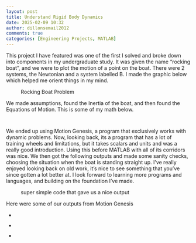 ```yaml
---
layout: post
title: Understand Rigid Body Dynamics
date: 2025-02-09 10:32
author: dillonsemail2012
comments: true
categories: [Engineering Projects, MATLAB]
---
```

<!-- wp:paragraph -->
<p>This project I have featured was one of the first I solved and broke down into components in my undergraduate study. It was given the name “rocking boat”, and we were to plot the motion of a point on the boat. There were 2 systems, the Newtonian and a system labelled B. I made the graphic below which helped me orient things in my mind.</p>
<!-- /wp:paragraph -->

<!-- wp:image {"id":255} -->
<figure class="wp-block-image"><img src="https://dillonsmith57.wordpress.com/wp-content/uploads/2025/02/agv_vufxsmy9zf4cg3upyztepx50xiuktkrfx3spbp6ipnjlkzlnypdj59g7u0fnukvd9anvjflpfzszswebubxon-cuh0rwwwkfiu1nmduoz-m9d23diais5lmhapnsuvozqr5txkpm7d6vtjbab16gvm69f106hb3fs2048.png" alt="" class="wp-image-255" /><figcaption class="wp-element-caption">Rocking Boat Problem</figcaption></figure>
<!-- /wp:image -->

<!-- wp:paragraph -->
<p>We made assumptions, found the Inertia of the boat, and then found the Equations of Motion. This is some of my math below.</p>
<!-- /wp:paragraph -->

<!-- wp:image {"id":257} -->
<figure class="wp-block-image"><img src="https://dillonsmith57.wordpress.com/wp-content/uploads/2025/02/agv_vucgix_gvvcot3ovagx8bnqgrjuhwufyigzqj9ke3wnyxkz0cgrw0_orbf_efgj1ffqo4m0ndpcxghhb-ypcyhh5vrhq8ydi5b7lm5fly-rkicfjvbm2ueq59ub9ihhzz46quzbdphj7dz_7pde6pjsssyl0lrvgs2048.png" alt="" class="wp-image-257" /></figure>
<!-- /wp:image -->

<!-- wp:image {"id":256} -->
<figure class="wp-block-image"><img src="https://dillonsmith57.wordpress.com/wp-content/uploads/2025/02/agv_vud6x7ls-cfo2rbqiq7xic2zqtlfgxwv3did_p3w4_v9nkmbk7zvxomcs7jafs1vpilg8ma9ipakd1sahsbaajhxhcn0rp4irioy7vv_l8bzrck72afqkd5dxwbzvp-lnopmlmyujwbxmfmn28eoqrstmygw3d0_s2048.png" alt="" class="wp-image-256" /></figure>
<!-- /wp:image -->

<!-- wp:paragraph -->
<p>We ended up using Motion Genesis, a program that exclusively works with dynamic problems. Now, looking back, its a program that has a lot of training wheels and limitations, but it takes scalars and units and was a really good introduction. Using this before MATLAB with all of its corridors was nice. We then got the following outputs and made some sanity checks, choosing the situation when the boat is standing straight up. I’ve really enjoyed looking back on old work, it’s nice to see something that you’ve since gotten a lot better at. I look forward to learning more programs and languages, and building on the foundation I’ve made.</p>
<!-- /wp:paragraph -->

<!-- wp:image {"id":258} -->
<figure class="wp-block-image"><img src="https://dillonsmith57.wordpress.com/wp-content/uploads/2025/02/agv_vucmipwymw4pecztttv9wcopw9vhvfptijvvvidsnxd-sr4nxyueixwwhhopyri6dftlq5nz8e7nvxmeqiah9-w8tyxubx5kumdbwtdug4tklnvkal0xrdzkjfutx7zd8icuugd2qv4fyhxzh6mtlxlohwne65is2048.png" alt="" class="wp-image-258" /><figcaption class="wp-element-caption">super simple code that gave us a nice output</figcaption></figure>
<!-- /wp:image -->

<!-- wp:paragraph -->
<p>Here were some of our outputs from Motion Genesis</p>
<!-- /wp:paragraph -->

<!-- wp:jetpack/slideshow {"ids":[253,252,251],"sizeSlug":"large"} -->
<div class="wp-block-jetpack-slideshow aligncenter" data-effect="slide"><div class="wp-block-jetpack-slideshow_container swiper-container"><ul class="wp-block-jetpack-slideshow_swiper-wrapper swiper-wrapper"><li class="wp-block-jetpack-slideshow_slide swiper-slide"><figure><img alt="" class="wp-block-jetpack-slideshow_image wp-image-253" data-id="253" src="https://dillonsmith57.wordpress.com/wp-content/uploads/2025/02/unnamed.png?w=1024" /></figure></li><li class="wp-block-jetpack-slideshow_slide swiper-slide"><figure><img alt="" class="wp-block-jetpack-slideshow_image wp-image-252" data-id="252" src="https://dillonsmith57.wordpress.com/wp-content/uploads/2025/02/unnamed-2.png?w=1024" /></figure></li><li class="wp-block-jetpack-slideshow_slide swiper-slide"><figure><img alt="" class="wp-block-jetpack-slideshow_image wp-image-251" data-id="251" src="https://dillonsmith57.wordpress.com/wp-content/uploads/2025/02/unnamed-1.png?w=1024" /></figure></li></ul><a class="wp-block-jetpack-slideshow_button-prev swiper-button-prev swiper-button-white" role="button"></a><a class="wp-block-jetpack-slideshow_button-next swiper-button-next swiper-button-white" role="button"></a><a aria-label="Pause Slideshow" class="wp-block-jetpack-slideshow_button-pause" role="button"></a><div class="wp-block-jetpack-slideshow_pagination swiper-pagination swiper-pagination-white"></div></div></div>
<!-- /wp:jetpack/slideshow -->
